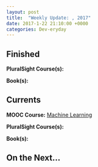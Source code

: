 ```yaml
---
layout: post
title:  "Weekly Update: , 2017"
date: 2017-1-22 21:10:00 +0000
categories: Dev-eryday
---
```




Finished
--------
**PluralSight Course(s):**

**Book(s):** 

Currents
--------
**MOOC Course:** [Machine Learning][ML]

**PluralSight Course(s):** 

**Book(s):** 

On the Next...
--------

[ML]: https://www.coursera.org/learn/machine-learning/
